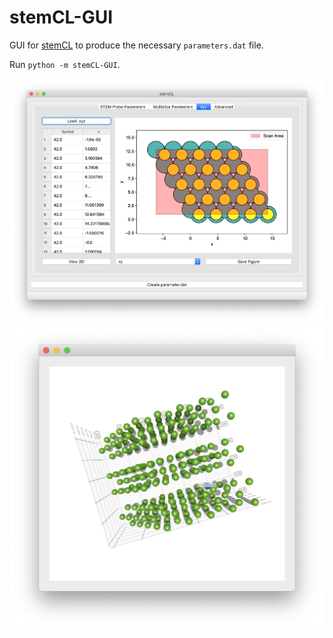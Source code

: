 # stemCL-GUI
GUI for [stemCL](https://github.com/stemcl/stemcl) to produce the necessary `parameters.dat` file.

Run ```python -m stemCL-GUI```.

![screenshot](screenshot.png)
![screenshot_3d](screenshot_3d.png)
